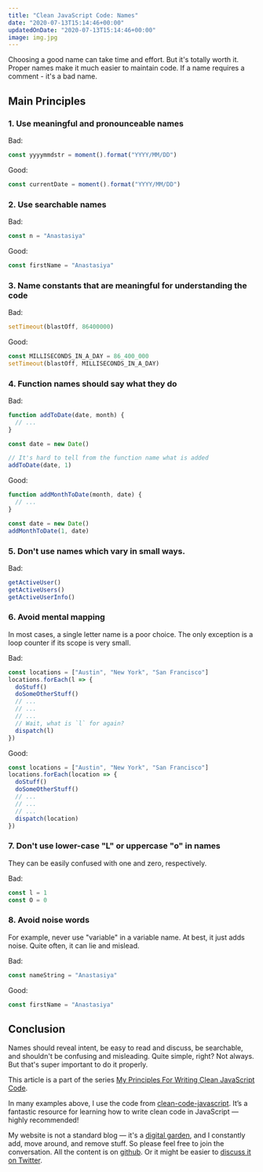 ```yaml
---
title: "Clean JavaScript Code: Names"
date: "2020-07-13T15:14:46+00:00"
updatedOnDate: "2020-07-13T15:14:46+00:00"
image: img.jpg
---
```


Choosing a good name can take time and effort. But it's totally worth it. Proper names make it much easier to maintain code. If a name requires a comment - it's a bad name.

## Main Principles

### 1. Use meaningful and pronounceable names

Bad:

```javascript
const yyyymmdstr = moment().format("YYYY/MM/DD")
```

Good:

```javascript
const currentDate = moment().format("YYYY/MM/DD")
```

### 2. Use searchable names

Bad:

```javascript
const n = "Anastasiya"
```

Good:

```javascript
const firstName = "Anastasiya"
```

### 3. Name constants that are meaningful for understanding the code

Bad:

```javascript
setTimeout(blastOff, 86400000)
```

Good:

```javascript
const MILLISECONDS_IN_A_DAY = 86_400_000
setTimeout(blastOff, MILLISECONDS_IN_A_DAY)
```

### 4. Function names should say what they do

Bad:

```javascript
function addToDate(date, month) {
  // ...
}

const date = new Date()

// It's hard to tell from the function name what is added
addToDate(date, 1)
```

Good:

```javascript
function addMonthToDate(month, date) {
  // ...
}

const date = new Date()
addMonthToDate(1, date)
```

### 5. Don't use names which vary in small ways.

Bad:

```javascript
getActiveUser()
getActiveUsers()
getActiveUserInfo()
```

### 6. Avoid mental mapping

In most cases, a single letter name is a poor choice. The only exception is a loop counter if its scope is very small.

Bad:

```javascript
const locations = ["Austin", "New York", "San Francisco"]
locations.forEach(l => {
  doStuff()
  doSomeOtherStuff()
  // ...
  // ...
  // ...
  // Wait, what is `l` for again?
  dispatch(l)
})
```

Good:

```javascript
const locations = ["Austin", "New York", "San Francisco"]
locations.forEach(location => {
  doStuff()
  doSomeOtherStuff()
  // ...
  // ...
  // ...
  dispatch(location)
})
```

### 7. Don't use lower-case "L" or uppercase "o" in names

They can be easily confused with one and zero, respectively.

Bad:

```javascript
const l = 1
const O = 0
```

### 8. Avoid noise words

For example, never use "variable" in a variable name. At best, it just adds noise. Quite often, it can lie and mislead.

Bad:

```javascript
const nameString = "Anastasiya"
```

Good:

```javascript
const firstName = "Anastasiya"
```

## Conclusion

Names should reveal intent, be easy to read and discuss, be searchable, and shouldn't be confusing and misleading. Quite simple, right? Not always. But that's super important to do it properly.

<section class="separator"><em></em><em></em><em></em></section>

This article is a part of the series [My Principles For Writing Clean JavaScript Code](https://anastasiya.dev/clean-js-code/).

In many examples above, I use the code from [clean-code-javascript](https://github.com/ryanmcdermott/clean-code-javascript). It’s a fantastic resource for learning how to write clean code in JavaScript — highly recommended!

My website is not a standard blog — it's a [digital garden](https://anastasiya.dev/why-digital-garden/), and I constantly add, move around, and remove stuff. So please feel free to join the conversation. All the content is on [github](https://github.com/1itvinka/anastasiya.dev/tree/master/content/blog). Or it might be easier to [discuss it on Twitter](https://mobile.twitter.com/search?q=https://anastasiya.dev/names/).
